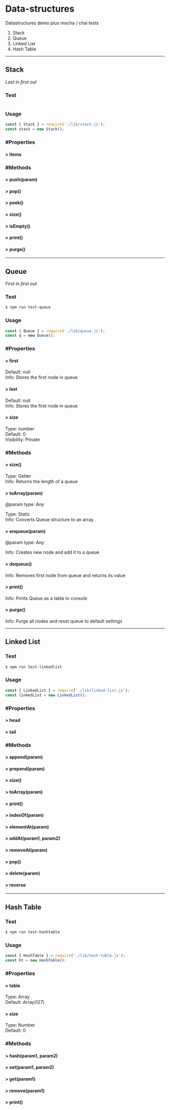 # Data-structures

Datastructures demo plus mocha / chai tests

1. Stack
2. Queue
3. Linked List
4. Hash Table

---

## Stack

_Last in first out_

### Test

```sh

```

### Usage

```js
const { Stack } = require('./lib/stack.js');
const stack = new Stack();
```

### #Properties

#### > items

### #Methods

#### > push(param)

#### > pop()

#### > peek()

#### > size()

#### > isEmpty()

#### > print()

#### > purge()

---

## Queue

_First in first out_

### Test

```sh
$ npm run test-queue
```

### Usage

```js
const { Queue } = require('./lib/queue.js');
const q = new Queue();
```

### #Properties

#### > first

Default: null</br>
Info: Stores the first node in queue

#### > last

Default: null</br>
Info: Stores the first node in queue

#### > size

Type: number</br>
Default: 0</br>
Visibility: Private</br>

### #Methods

#### > size()

Type: Getter</br>
Info: Returns the length of a queue

#### > toArray(param)

@param type: Any

Type: Static</br>
Info: Converts Queue structure to an array

#### > enqueue(param)

@param type: Any

Info: Creates new node and add it to a queue

#### > dequeue()

Info: Removes first node from queue and returns its value

#### > print()

Info: Prints Queue as a table to console

#### > purge()

Info: Purge all nodes and reset queue to default settings

---

## Linked List

### Test

```sh
$ npm run test-linkedlist
```

### Usage

```js
const { LinkedList } = require('./lib/linked-list.js');
const linkedList = new LinkedList();
```

### #Properties

#### > head

#### > tail

### #Methods

#### > append(param)

#### > prepend(param)

#### > size()

#### > toArray(param)

#### > print()

#### > indexOf(param)

#### > elementAt(param)

#### > addAt(param1, param2)

#### > removeAt(param)

#### > pop()

#### > delete(param)

#### > reverse

---

## Hash Table

### Test

```sh
$ npm run test-hashtable
```

### Usage

```js
const { HashTable } = require('./lib/hash-table.js');
const ht = new HashTable();
```

### #Properties

#### > table

Type: Array</br>
Default: Array(127)

#### > size

Type: Number</br>
Default: 0

### #Methods

#### > hash(param1, param2)

#### > set(param1, param2)

#### > get(param1)

#### > remove(param1)

#### > print()
